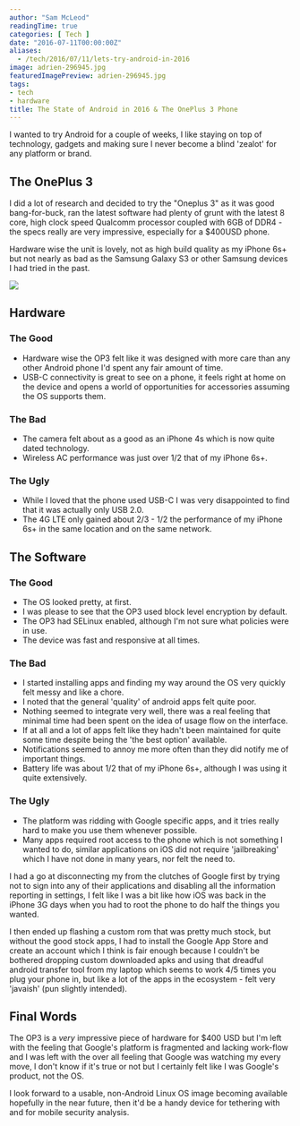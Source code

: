 ```yaml
---
author: "Sam McLeod"
readingTime: true
categories: [ Tech ]
date: "2016-07-11T00:00:00Z"
aliases:
  - /tech/2016/07/11/lets-try-android-in-2016
image: adrien-296945.jpg
featuredImagePreview: adrien-296945.jpg
tags:
- tech
- hardware
title: The State of Android in 2016 & The OnePlus 3 Phone
---
```


I wanted to try Android for a couple of weeks, I like staying on top of technology, gadgets and making sure I never become a blind 'zealot' for any platform or brand.

## The OnePlus 3

I did a lot of research and decided to try the "Oneplus 3" as it was good bang-for-buck, ran the latest software had plenty of grunt with the latest 8 core, high clock speed Qualcomm processor coupled with 6GB of DDR4 - the specs really are very impressive, especially for a $400USD phone.

Hardware wise the unit is lovely, not as high build quality as my iPhone 6s+ but not nearly as bad as the Samsung Galaxy S3 or other Samsung devices I had tried in the past.

![](http://medias.mensquare.com/wp-content/uploads/2016/06/15091937/oneplus-3-photos-officielles_48.jpg)

## Hardware

### The Good

- Hardware wise the OP3 felt like it was designed with more care than any other Android phone I'd spent any fair amount of time.
- USB-C connectivity is great to see on a phone, it feels right at home on the device and opens a world of opportunities for accessories assuming the OS supports them.

### The Bad

- The camera felt about as a good as an iPhone 4s which is now quite dated technology.
- Wireless AC performance was just over 1/2 that of my iPhone 6s+.

### The Ugly

- While I loved that the phone used USB-C I was very disappointed to find that it was actually only USB 2.0.
- The 4G LTE only gained about 2/3 - 1/2 the performance of my iPhone 6s+ in the same location and on the same network.

## The Software

### The Good

- The OS looked pretty, at first.
- I was please to see that the OP3 used block level encryption by default.
- The OP3 had SELinux enabled, although I'm not sure what policies were in use.
- The device was fast and responsive at all times.

### The Bad

- I started installing apps and finding my way around the OS very quickly felt messy and like a chore.
- I noted that the general 'quality' of android apps felt quite poor.
- Nothing seemed to integrate very well, there was a real feeling that minimal time had been spent on the idea of usage flow on the interface.
- If at all and a lot of apps felt like they hadn't been maintained for quite some time despite being the 'the best option' available.
- Notifications seemed to annoy me more often than they did notify me of important things.
- Battery life was about 1/2 that of my iPhone 6s+, although I was using it quite extensively.

### The Ugly

- The platform was ridding with Google specific apps, and it tries really hard to make you use them whenever possible.
- Many apps required root access to the phone which is not something I wanted to do, similar applications on iOS did not require 'jailbreaking' which I have not done in many years, nor felt the need to.

I had a go at disconnecting my from the clutches of Google first by trying not to sign into any of their applications and disabling all the information reporting in settings, I felt like I was a bit like how iOS was back in the iPhone 3G days when you had to root the phone to do half the things you wanted.

I then ended up flashing a custom rom that was pretty much stock, but without the good stock apps, I had to install the Google App Store and create an account which I think is fair enough because I couldn't be bothered dropping custom downloaded apks and using that dreadful android transfer tool from my laptop which seems to work 4/5 times you plug your phone in, but like a lot of the apps in the ecosystem - felt very 'javaish' (pun slightly intended).

## Final Words

The OP3 is a _very_ impressive piece of hardware for $400 USD but I'm left with the feeling that Google's platform is fragmented and lacking work-flow and I was left with the over all feeling that Google was watching my every move, I don't know if it's true or not but I certainly felt like I was Google's product, not the OS.

I look forward to a usable, non-Android Linux OS image becoming available hopefully in the near future, then it'd be a handy device for tethering with and for mobile security analysis.
